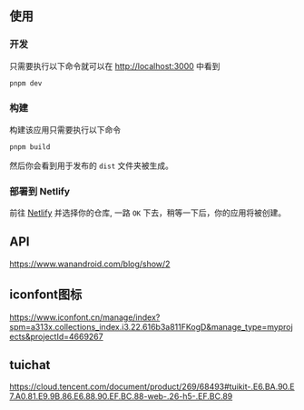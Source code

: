 ## 使用

### 开发

只需要执行以下命令就可以在 <http://localhost:3000> 中看到

```bash
pnpm dev
```

### 构建

构建该应用只需要执行以下命令

```bash
pnpm build
```

然后你会看到用于发布的 `dist` 文件夹被生成。

### 部署到 Netlify

前往 [Netlify](https://app.netlify.com/start) 并选择你的仓库, 一路 `OK` 下去，稍等一下后，你的应用将被创建。

##  API

https://www.wanandroid.com/blog/show/2

## iconfont图标
https://www.iconfont.cn/manage/index?spm=a313x.collections_index.i3.22.616b3a811FKogD&manage_type=myprojects&projectId=4669267

## tuichat
https://cloud.tencent.com/document/product/269/68493#tuikit-.E6.BA.90.E7.A0.81.E9.9B.86.E6.88.90.EF.BC.88-web-.26-h5-.EF.BC.89
